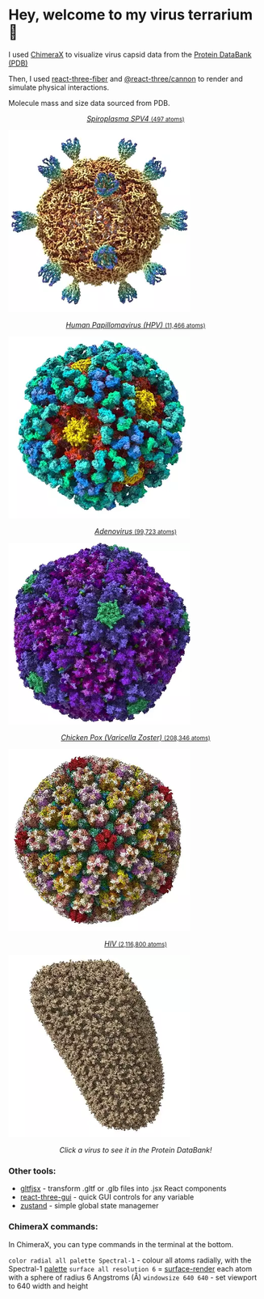 # Hey, welcome to my virus terrarium 🦠

I used [ChimeraX](https://www.rbvi.ucsf.edu/chimerax/download.html) to visualize virus capsid data from the [Protein DataBank (PDB)](https://www.rcsb.org/)

Then, I used [react-three-fiber](https://github.com/pmndrs/react-three-fiber) and [@react-three/cannon](https://github.com/pmndrs/use-cannon) to render and simulate physical interactions.

Molecule mass and size data sourced from PDB.

<p align="middle">
  <a href="https://www.rcsb.org/structure/1KVP">
    <p align="middle"><i>Spiroplasma SPV4</i> <small>(497 atoms)</small></p>
    <img width="360" src="./public/models/viruses/Spiroplasma_SPV4.webp" />
  </a>
</p>
<p align="middle">
  <a href="https://www.rcsb.org/structure/3J6R">
    <p align="middle"><i>Human Papillomavirus (HPV)</i> <small>(11,466 atoms)</small></p>
    <img width="360" src="./public/models/viruses/hpv.webp" />
  </a>
</p>
<p align="middle">
  <a href="https://www.rcsb.org/structure/6CGV">
    <p align="middle"><i>Adenovirus</i> <small>(99,723 atoms)</small></p>
    <img width="360" src="./public/models/viruses/adenovirus.webp" />
  </a>
</p>
<p align="middle">
  <a href="https://www.rcsb.org/structure/6LGN">
    <p align="middle"><i>Chicken Pox (Varicella Zoster)</i> <small>(208,346 atoms)</small></p>
    <img width="360" src="./public/models/viruses/varicella_zoster.webp" />
  </a>
</p>
<p align="middle">
  <a href="https://www.rcsb.org/structure/3J3Y">
    <p align="middle"><i>HIV</i> <small>(2,116,800 atoms)</small></p>
    <img width="360" src="./public/models/viruses/hiv.webp" />
  </a>
</p>
<p align="middle">
  <i>Click a virus to see it in the Protein DataBank!</i>
</p>


### Other tools:

- [gltfjsx](https://github.com/pmndrs/gltfjsx) - transform .gltf or .glb files into .jsx React components
- [react-three-gui](https://github.com/birkir/react-three-gui) - quick GUI controls for any variable
- [zustand](https://github.com/pmndrs/zustand) - simple global state managemer

### ChimeraX commands:

In ChimeraX, you can type commands in the terminal at the bottom.

`color radial all palette Spectral-1` - colour all atoms radially, with the Spectral-1 [palette](https://www.rbvi.ucsf.edu/chimerax/docs/user/commands/color.html#palette-options)
`surface all resolution 6` = [surface-render](https://www.rbvi.ucsf.edu/chimerax/docs/user/commands/surface.html) each atom with a sphere of radius 6 Angstroms (Å)
`windowsize 640 640` - set viewport to 640 width and height
